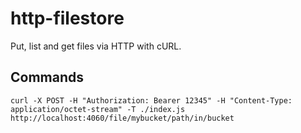 # http-filestore

Put, list and get files via HTTP with cURL.

## Commands

    curl -X POST -H "Authorization: Bearer 12345" -H "Content-Type: application/octet-stream" -T ./index.js http://localhost:4060/file/mybucket/path/in/bucket

